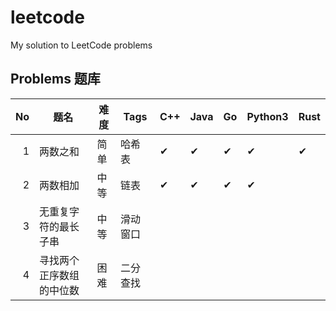 # leetcode

My solution to LeetCode problems

## Problems 题库

|   No | 题名                     | 难度 | Tags     | C++      | Java     | Go       | Python3  | Rust     |
| ---: | ------------------------ | ---- | -------- | -------- | -------- | -------- | -------- | -------- |
|    1 | 两数之和                 | 简单 | 哈希表   | &#10004; | &#10004; | &#10004; | &#10004; | &#10004; |
|    2 | 两数相加                 | 中等 | 链表     | &#10004; | &#10004; | &#10004; | &#10004; |          |
|    3 | 无重复字符的最长子串     | 中等 | 滑动窗口 |          |          |          |          |          |
|    4 | 寻找两个正序数组的中位数 | 困难 | 二分查找 |          |          |          |          |          |
